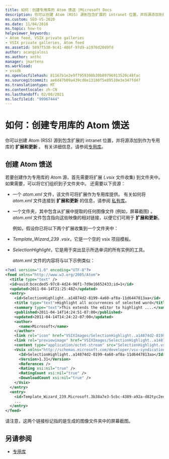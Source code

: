 ```yaml
---
title: 如何：创建专用库的 Atom 馈送 |Microsoft Docs
description: 你可以创建 Atom (RSS) 源到包含扩展的 intranet 位置，并将源添加到作为专用库的扩展和更新。
ms.custom: SEO-VS-2020
ms.date: 11/04/2016
ms.topic: how-to
helpviewer_keywords:
- Atom feed, VSIX private galleries
- VSIX private galleries, Atom feed
ms.assetid: 5897f538-9c41-486f-97d9-a1976d20d9fd
author: acangialosi
ms.author: anthc
manager: jmartens
ms.workload:
- vssdk
ms.openlocfilehash: 81167b1e2e9f7959398b30b89796913520c48fac
ms.sourcegitcommit: ae6d47b09a439cd0e13180f5e89510e3e347fd47
ms.translationtype: MT
ms.contentlocale: zh-CN
ms.lasthandoff: 02/08/2021
ms.locfileid: "99967444"
---
```

# <a name="how-to-create-an-atom-feed-for-a-private-gallery"></a>如何：创建专用库的 Atom 馈送
你可以创建 Atom (RSS) 源到包含扩展的 intranet 位置，并将源添加到作为专用库的 **扩展和更新** 。 有关详细信息，请参阅[专用库](../extensibility/private-galleries.md)。

## <a name="create-an-atom-feed"></a>创建 Atom 馈送
 若要创建作为专用库的 Atom 源，首先需要将扩展 (*.vsix* 文件收集) 到文件夹中。 如果需要，可以将它们组织到子文件夹中。 还需要以下资源：

- 一个 *atom.xml* 文件，该文件可将扩展作为专用库提供。 有关如何将 *atom.xml* 文件连接到 **扩展和更新** 的信息，请参阅 [私有库](../extensibility/private-galleries.md)。

- 一个文件夹，其中包含从扩展中提取的任何图像文件 (例如，屏幕截图) 。 *atom.xml* 文件包含指向这些映像的相对链接，以便它们可用于 **扩展和更新**。

  例如，假设你已将以下两个扩展收集到一个文件夹中：

- *Template_Wizard_239 .vsix*，它是一个空的 vsix 项目模板。

- *SelectionHighlight*，它是用于突出显示所选单词的所有实例的工具。

  *atom.xml* 文件的内容将与以下示例类似：

```xml
<?xml version="1.0" encoding="UTF-8"?>
<feed xmlns="http://www.w3.org/2005/Atom">
  <title type="text" />
  <id>uuid:bcecded5-97c8-4d24-96f1-7d9e16652433;id=1</id>
  <updated>2011-04-14T21:25:48Z</updated>
  <entry>
    <id>SelectionHighlight..a14874d2-8199-4a60-af8a-11d6447813aa</id>
    <title type="text">Highlight all occurrences of selected word</title>
    <summary type="text">This extends the editor to highlight ....</summary>
    <published>2011-04-14T14:24:51-07:00</published>
    <updated>2011-04-14T14:24:22-07:00</updated>
    <author>
      <name>Microsoft</name>
    </author>
    <link rel="icon" href="VSIXImages/SelectionHighlight..a14874d2-8199-4a60-af8a-11d6447813aa_Icon_SelectionHighlightIcon.jpg" />
    <link rel="previewimage" href="VSIXImages/SelectionHighlight..a14874d2-8199-4a60-af8a-11d6447813aa_PreviewImage_SelectionHighlight.jpg" />
    <content type="application/octet-stream" src="SelectionHighlight.vsix" />
    <Vsix xmlns="http://schemas.microsoft.com/developer/vsx-syndication-schema/2010" xmlns:xsd="http://www.w3.org/2001/XMLSchema" xmlns:xsi="http://www.w3.org/2001/XMLSchema-instance">
      <Id>SelectionHighlight..a14874d2-8199-4a60-af8a-11d6447813aa</Id>
      <Version>1.31</Version>
      <References />
      <Rating xsi:nil="true" />
      <RatingCount xsi:nil="true" />
      <DownloadCount xsi:nil="true" />
    </Vsix>
  </entry>
  <entry>
    <id>Template_Wizard_239.Microsoft.3b38a7e3-5cbc-4389-a92a-d82tyc2ed592</id>
    ...
  </entry>
</feed>
```

 请注意，这两个链接标记指的是生成的图像文件夹中的屏幕截图。

## <a name="see-also"></a>另请参阅
- [专用库](../extensibility/private-galleries.md)
